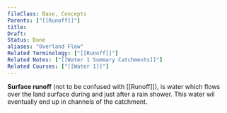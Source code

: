 ```yaml
---
fileClass: Base, Concepts
Parents: ["[[Runoff]]"]
title: 
Draft: 
Status: Done
aliases: "Overland Flow"
Related Terminology: ["[[Runoff]]"]
Related Notes: ["[[Water 1 Summary Catchments]]"]
Related Courses: ["[[Water 1]]"]
---
```

**Surface runoff** (not to be confused with [[Runoff]]), is water which flows over the land surface during and just after a rain shower. This water wil eventually end up in channels of the catchment.